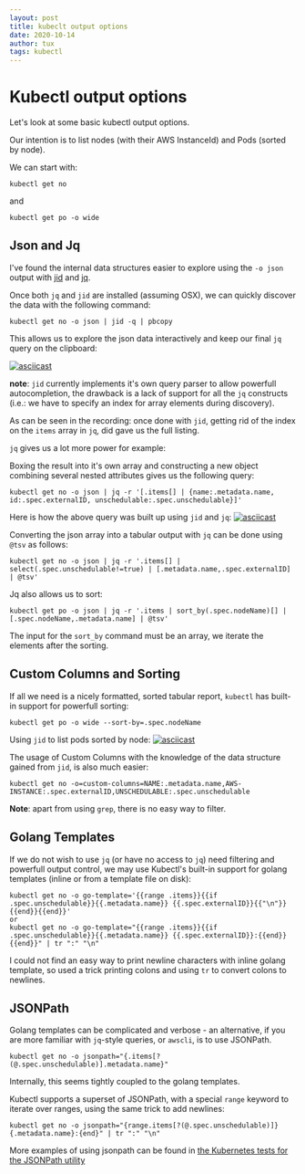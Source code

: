 ```yaml
---
layout: post
title: kubeclt output options
date: 2020-10-14
author: tux
tags: kubectl
---
```


# Kubectl output options

Let's look at some basic kubectl output options. 

Our intention is to list nodes (with their AWS InstanceId) and Pods (sorted by node).

We can start with:

```
kubectl get no
```

and 

```
kubectl get po -o wide
```

## Json and Jq

I've found the internal data structures easier to explore using the `-o json` output with [jid](https://github.com/simeji/jid) 
and [jq](https://stedolan.github.io/jq).

Once both `jq` and `jid` are installed (assuming OSX), we can quickly discover the data with the following command:

```
kubectl get no -o json | jid -q | pbcopy
```

This allows us to explore the json data interactively and keep our final `jq` query on the clipboard:

[![asciicast](https://asciinema.org/a/cpazej888znujgm04ewzsv0mk.png)](https://asciinema.org/a/cpazej888znujgm04ewzsv0mk)

**note**: `jid` currently implements it's own query parser to allow powerfull autocompletion, the drawback is
a lack of support for all the `jq` constructs (i.e.: we have to specify an index for array elements during discovery).

As can be seen in the recording: 
once done with `jid`, getting rid of the index on the `items` array in `jq`, did gave us the full listing.

`jq` gives us a lot more power for example:

Boxing the result into it's own array and constructing a new object combining
several nested attributes gives us the following query:

```
kubectl get no -o json | jq -r '[.items[] | {name:.metadata.name, id:.spec.externalID, unschedulable:.spec.unschedulable}]'
```

Here is how the above query was built up using `jid` and `jq`:
[![asciicast](https://asciinema.org/a/egmrydi963o31232sry4bfscf.png)](https://asciinema.org/a/egmrydi963o31232sry4bfscf)

Converting the json array into a tabular output with `jq` can be done using `@tsv` as follows:

```
kubectl get no -o json | jq -r '.items[] | select(.spec.unschedulable!=true) | [.metadata.name,.spec.externalID] | @tsv'
```

Jq also allows us to sort:

```
kubectl get po -o json | jq -r '.items | sort_by(.spec.nodeName)[] | [.spec.nodeName,.metadata.name] | @tsv'
```
The input for the `sort_by` command must be an array, we iterate the elements after the sorting.

## Custom Columns and Sorting

If all we need is a nicely formatted, sorted tabular report, `kubectl` has built-in support for powerfull sorting:

```
kubectl get po -o wide --sort-by=.spec.nodeName
```

Using `jid` to list pods sorted by node:
[![asciicast](https://asciinema.org/a/36q5fxao2l8lta6ztf9akqciq.png)](https://asciinema.org/a/36q5fxao2l8lta6ztf9akqciq)

The usage of Custom Columns with the knowledge of the data structure gained from `jid`, is also much easier:

```
kubectl get no -o=custom-columns=NAME:.metadata.name,AWS-INSTANCE:.spec.externalID,UNSCHEDULABLE:.spec.unschedulable
```

**Note**: apart from using `grep`, there is no easy way to filter.

## Golang Templates

If we do not wish to use `jq` (or have no access to `jq`) need filtering and powerfull output control, 
we may use Kubectl's built-in support for golang templates (inline or from a template file on disk):

```
kubectl get no -o go-template='{{range .items}}{{if .spec.unschedulable}}{{.metadata.name}} {{.spec.externalID}}{{"\n"}}{{end}}{{end}}'
or
kubectl get no -o go-template="{{range .items}}{{if .spec.unschedulable}}{{.metadata.name}} {{.spec.externalID}}:{{end}}{{end}}" | tr ":" "\n"
```

I could not find an easy way to print newline characters with inline golang template, so used a trick 
printing colons and using `tr` to convert colons to newlines.

## JSONPath 

Golang templates can be complicated and verbose - an alternative, if you are more familiar with `jq`-style queries, or `awscli`,
is to use JSONPath.

```
kubectl get no -o jsonpath="{.items[?(@.spec.unschedulable)].metadata.name}"
```

Internally, this seems tightly coupled to the golang templates.

Kubectl supports a superset of JSONPath, with a special `range` keyword to iterate over ranges, 
using the same trick to add newlines:

```
kubectl get no -o jsonpath="{range.items[?(@.spec.unschedulable)]}{.metadata.name}:{end}" | tr ":" "\n"
```

More examples of using jsonpath can be found in 
[the Kubernetes tests for the JSONPath utility](https://github.com/kubernetes/kubernetes/blob/v1.5.0-beta.2/pkg/util/jsonpath/jsonpath_test.go#L149)
